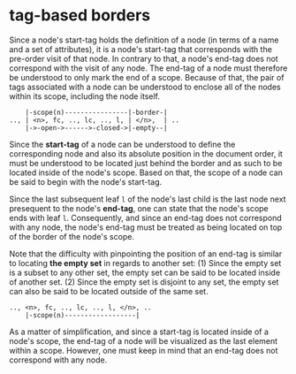 
<!-- ======================================================================= -->
# tag-based borders

Since a node's start-tag holds the definition of a node (in terms of a name
and a set of attributes), it is a node's start-tag that corresponds with the
pre-order visit of that node. In contrary to that, a node's end-tag does not
correspond with the visit of any node. The end-tag of a node must therefore
be understood to only mark the end of a scope. Because of that, the pair of
tags associated with a node can be understood to enclose all of the nodes
within its scope, including the node itself.

```
    |-scope(n)----------------|-border-|
.., | <n>, fc, .., lc, .., l, | </n>,  | ..
    |->-open->------>-closed->|-empty--|
```

Since the **start-tag** of a node can be understood to define the corresponding
node and also its absolute position in the document order, it must be understood
to be located just behind the border and as such to be located inside of the
node's scope. Based on that, the scope of a node can be said to begin with the
node's start-tag.

Since the last subsequent leaf `l` of the node's last child is the last node
next presequent to the node's **end-tag**, one can state that the node's scope
ends with leaf `l`. Consequently, and since an end-tag does not correspond with
any node, the node's end-tag must be treated as being located on top of the
border of the node's scope.

Note that the difficulty with pinpointing the position of an end-tag is similar
to locating **the empty set** in regards to another set: (1) Since the empty
set is a subset to any other set, the empty set can be said to be located inside
of another set. (2) Since the empty set is disjoint to any set, the empty set
can also be said to be located outside of the same set.

```
.., <n>, fc, .., lc, .., l, </n>, ..
    |-scope(n)------------------|
```

As a matter of simplification, and since a start-tag is located inside of a
node's scope, the end-tag of a node will be visualized as the last element
within a scope. However, one must keep in mind that an end-tag does not
correspond with any node.
